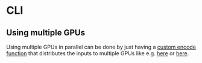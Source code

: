 # CLI

<!--
We essentially just need to make this cli.py's docstring -- figure out a way to do this automatically

We can then extend it to be more detailed going forward. Ideally adding some documentation on the different arguments
-->



## Using multiple GPUs

Using multiple GPUs in parallel can be done by just having a [custom encode function](missing) that distributes the inputs to multiple GPUs like e.g. [here](https://github.com/microsoft/unilm/blob/b60c741f746877293bb85eed6806736fc8fa0ffd/e5/mteb_eval.py#L60) or [here](https://github.com/ContextualAI/gritlm/blob/09d8630f0c95ac6a456354bcb6f964d7b9b6a609/gritlm/gritlm.py#L75).

